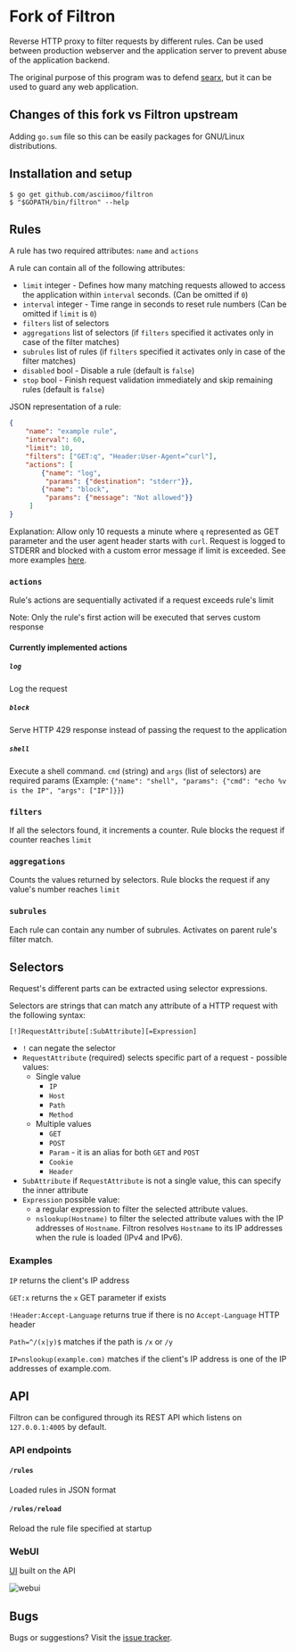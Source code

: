 # Fork of Filtron

Reverse HTTP proxy to filter requests by different rules.
Can be used between production webserver and the application server to prevent abuse of the application backend.

The original purpose of this program was to defend [searx](https://asciimoo.github.com/searx/), but it can be used to guard any web application.

## Changes of this fork vs Filtron upstream

Adding `go.sum` file so this can be easily packages for GNU/Linux distributions.

## Installation and setup

```
$ go get github.com/asciimoo/filtron
$ "$GOPATH/bin/filtron" --help
```


## Rules

A rule has two required attributes: `name` and `actions`

A rule can contain all of the following attributes:

 - `limit` integer - Defines how many matching requests allowed to access the application within `interval` seconds. (Can be omitted if `0`)
 - `interval` integer - Time range in seconds to reset rule numbers (Can be omitted if `limit` is `0`)
 - `filters` list of selectors
 - `aggregations` list of selectors (if `filters` specified it activates only in case of the filter matches)
 - `subrules` list of rules (if `filters` specified it activates only in case of the filter matches)
 - `disabled` bool - Disable a rule (default is `false`)
 - `stop` bool - Finish request validation immediately and skip remaining rules (default is `false`)


JSON representation of a rule:

```JSON
{
    "name": "example rule",
    "interval": 60,
    "limit": 10,
    "filters": ["GET:q", "Header:User-Agent=^curl"],
    "actions": [
        {"name": "log",
         "params": {"destination": "stderr"}},
        {"name": "block",
         "params": {"message": "Not allowed"}}
     ]
}
```
Explanation: Allow only 10 requests a minute where `q` represented as GET parameter and the user agent header starts with `curl`. Request is logged to STDERR and blocked with a custom error message if limit is exceeded. See more examples [here](https://github.com/asciimoo/filtron/blob/master/example_rules.json).


### `actions`

Rule's actions are sequentially activated if a request exceeds rule's limit

Note: Only the rule's first action will be executed that serves custom response

#### Currently implemented actions

##### `log`
Log the request

##### `block`
Serve HTTP 429 response instead of passing the request to the application

##### `shell `
Execute a shell command. `cmd` (string) and `args` (list of selectors) are required params (Example: `{"name": "shell", "params": {"cmd": "echo %v is the IP", "args": ["IP"]}}`)


### `filters`

If all the selectors found, it increments a counter. Rule blocks the request if counter reaches `limit`


### `aggregations`

Counts the values returned by selectors. Rule blocks the request if any value's number reaches `limit`

### `subrules`

Each rule can contain any number of subrules. Activates on parent rule's filter match.


## Selectors

Request's different parts can be extracted using selector expressions.

Selectors are strings that can match any attribute of a HTTP request with the following syntax:

```
[!]RequestAttribute[:SubAttribute][=Expression]
```

 - `!` can negate the selector
 - `RequestAttribute` (required) selects specific part of a request - possible values:
    - Single value
      - `IP`
      - `Host`
      - `Path`
      - `Method`
    - Multiple values
      - `GET`
      - `POST`
      - `Param` - it is an alias for both `GET` and `POST`
      - `Cookie`
      - `Header`
 - `SubAttribute` if `RequestAttribute` is not a single value, this can specify the inner attribute
 - `Expression` possible value:
    - a regular expression to filter the selected attribute values.
    - `nslookup(Hostname)` to filter the selected attribute values with the IP addresses of `Hostname`. Filtron resolves `Hostname` to its IP addresses when the rule is loaded (IPv4 and IPv6).


### Examples

`IP` returns the client's IP address

`GET:x` returns the `x` GET parameter if exists

`!Header:Accept-Language` returns true if there is no `Accept-Language` HTTP header

`Path=^/(x|y)$` matches if the path is `/x` or `/y`

`IP=nslookup(example.com)` matches if the client's IP address is one of the IP addresses of example.com.


## API

Filtron can be configured through its REST API which listens on `127.0.0.1:4005` by default.


### API endpoints


#### `/rules`

Loaded rules in JSON format


#### `/rules/reload`

Reload the rule file specified at startup


### WebUI

[UI](https://github.com/asciimoo/filtron/blob/master/ui) built on the API

![webui](docs/images/filtron_web.png)


## Bugs

Bugs or suggestions? Visit the [issue tracker](https://github.com/asciimoo/filtron/issues).
